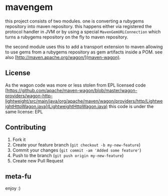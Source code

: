 # mavengem



this project consists of two modules. one is converting a rubygems repository
into maven repository. this happens either via registered the protocol
handler in JVM or by using a special ```MavenGemURLConnection``` which
turns a rubygems repository on the fly to maven repository.

the second module uses this to add a transport extension to maven
allowing to use gems from a rubygems repository as gem artifacts
inside a POM. see also [http://maven.apache.org/wagon/](maven-wagon).

License
-------

As the wagon code was more or less stolen from EPL licensed code
[https://github.com/apache/maven-wagon/blob/master/wagon-providers/wagon-http-lightweight/src/main/java/org/apache/maven/wagon/providers/http/LightweightHttpWagon.java](LightweightHttpWagon.java)
this code is under the same license: EPL

Contributing
------------

1. Fork it
2. Create your feature branch (`git checkout -b my-new-feature`)
3. Commit your changes (`git commit -am 'Added some feature'`)
4. Push to the branch (`git push origin my-new-feature`)
5. Create new Pull Request

meta-fu
-------

enjoy :) 
